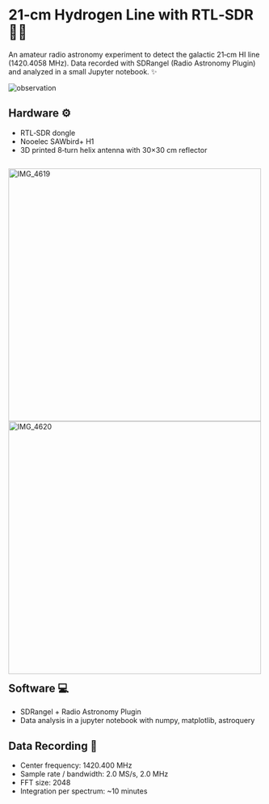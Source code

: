 # 21‑cm Hydrogen Line with RTL‑SDR 🔭🌌

An amateur radio astronomy experiment to detect the galactic 21‑cm HI line (1420.4058 MHz). Data recorded with SDRangel (Radio Astronomy Plugin) and analyzed in a small Jupyter notebook. ✨

![observation](https://github.com/user-attachments/assets/afa15568-9f2d-403f-9fbf-5fc1dcf4bda5)


## Hardware ⚙️
- RTL‑SDR dongle
- Nooelec SAWbird+ H1
- 3D printed 8‑turn helix antenna with 30×30 cm reflector
<p style="float: left">
  <img alt="IMG_4619" height="500" src="https://github.com/user-attachments/assets/42e5ca2d-6edf-438b-8047-7afa617981f6" />
  <img alt="IMG_4620" height="500" src="https://github.com/user-attachments/assets/517e9445-aa49-42cd-8386-880a7c27040e" />
</p>

## Software 💻
- SDRangel + Radio Astronomy Plugin
- Data analysis in a jupyter notebook with numpy, matplotlib, astroquery 

## Data Recording 📡
- Center frequency: 1420.400 MHz
- Sample rate / bandwidth: 2.0 MS/s, 2.0 MHz
- FFT size: 2048
- Integration per spectrum: ~10 minutes
